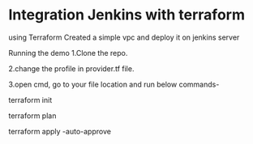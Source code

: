 # Integration Jenkins with terraform
using Terraform Created a simple vpc and deploy it on jenkins server


Running the demo
1.Clone the repo.

2.change the profile in provider.tf file.

3.open cmd, go to your file location and run below commands-

terraform init

terraform plan

terraform apply -auto-approve